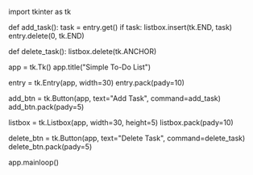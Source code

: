 import tkinter as tk

def add_task():
    task = entry.get()
    if task:
        listbox.insert(tk.END, task)
        entry.delete(0, tk.END)

def delete_task():
    listbox.delete(tk.ANCHOR)

app = tk.Tk()
app.title("Simple To-Do List")

entry = tk.Entry(app, width=30)
entry.pack(pady=10)

add_btn = tk.Button(app, text="Add Task", command=add_task)
add_btn.pack(pady=5)

listbox = tk.Listbox(app, width=30, height=5)
listbox.pack(pady=10)

delete_btn = tk.Button(app, text="Delete Task", command=delete_task)
delete_btn.pack(pady=5)

app.mainloop()
